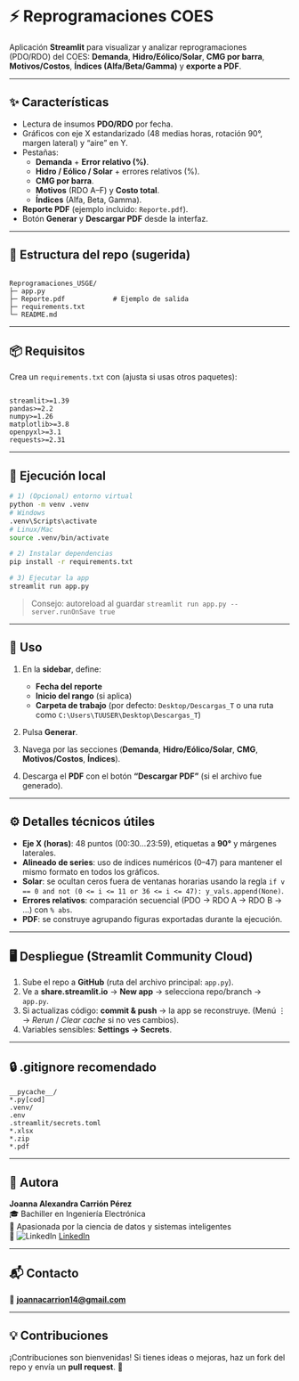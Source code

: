 
# ⚡ Reprogramaciones COES

Aplicación **Streamlit** para visualizar y analizar reprogramaciones (PDO/RDO) del COES: **Demanda**, **Hidro/Eólico/Solar**, **CMG por barra**, **Motivos/Costos**, **Índices (Alfa/Beta/Gamma)** y **exporte a PDF**.

---

## ✨ Características
- Lectura de insumos **PDO/RDO** por fecha.
- Gráficos con eje X estandarizado (48 medias horas, rotación 90°, margen lateral) y “aire” en Y.
- Pestañas:
  - **Demanda** + **Error relativo (%)**.
  - **Hidro / Eólico / Solar** + errores relativos (%).
  - **CMG por barra**.
  - **Motivos** (RDO A–F) y **Costo total**.
  - **Índices** (Alfa, Beta, Gamma).
- **Reporte PDF** (ejemplo incluido: `Reporte.pdf`).
- Botón **Generar** y **Descargar PDF** desde la interfaz.

---

## 🧱 Estructura del repo (sugerida)
```

Reprogramaciones_USGE/
├─ app.py
├─ Reporte.pdf            # Ejemplo de salida
├─ requirements.txt
└─ README.md

```

---

## 📦 Requisitos
Crea un `requirements.txt` con (ajusta si usas otros paquetes):
```

streamlit>=1.39
pandas>=2.2
numpy>=1.26
matplotlib>=3.8
openpyxl>=3.1
requests>=2.31

````

---

## 🚀 Ejecución local
```bash
# 1) (Opcional) entorno virtual
python -m venv .venv
# Windows
.venv\Scripts\activate
# Linux/Mac
source .venv/bin/activate

# 2) Instalar dependencias
pip install -r requirements.txt

# 3) Ejecutar la app
streamlit run app.py
````

> Consejo: autoreload al guardar
> `streamlit run app.py --server.runOnSave true`

---

## 🧩 Uso

1. En la **sidebar**, define:

   * **Fecha del reporte**
   * **Inicio del rango** (si aplica)
   * **Carpeta de trabajo** (por defecto: `Desktop/Descargas_T` o una ruta como `C:\Users\TUUSER\Desktop\Descargas_T`)
2. Pulsa **Generar**.
3. Navega por las secciones (**Demanda**, **Hidro/Eólico/Solar**, **CMG**, **Motivos/Costos**, **Índices**).
4. Descarga el **PDF** con el botón **“Descargar PDF”** (si el archivo fue generado).

---

## ⚙️ Detalles técnicos útiles

* **Eje X (horas)**: 48 puntos (00:30…23:59), etiquetas a **90°** y márgenes laterales.
* **Alineado de series**: uso de índices numéricos (0–47) para mantener el mismo formato en todos los gráficos.
* **Solar**: se ocultan ceros fuera de ventanas horarias usando la regla
  `if v == 0 and not (0 <= i <= 11 or 36 <= i <= 47): y_vals.append(None)`.
* **Errores relativos**: comparación secuencial (PDO → RDO A → RDO B → …) con `% abs`.
* **PDF**: se construye agrupando figuras exportadas durante la ejecución.

---

## 🖥️ Despliegue (Streamlit Community Cloud)

1. Sube el repo a **GitHub** (ruta del archivo principal: `app.py`).
2. Ve a **share.streamlit.io** → **New app** → selecciona repo/branch → `app.py`.
3. Si actualizas código: **commit & push** → la app se reconstruye. (Menú ⋮ → *Rerun* / *Clear cache* si no ves cambios).
4. Variables sensibles: **Settings → Secrets**.

---

## 🔒 .gitignore recomendado

```
__pycache__/
*.py[cod]
.venv/
.env
.streamlit/secrets.toml
*.xlsx
*.zip
*.pdf
```

---

## 👤 Autora

**Joanna Alexandra Carrión Pérez**  
🎓 Bachiller en Ingeniería Electrónica  
🚀 Apasionada por la ciencia de datos y sistemas inteligentes  
🔗 ![LinkedIn](https://img.shields.io/badge/LinkedIn-Joanna%20Carrión%20Pérez-blue?style=flat&logo=linkedin) [LinkedIn](https://www.linkedin.com/in/joanna-carrion-perez/)

--- 

## 📬 Contacto
📧 **joannacarrion14@gmail.com** 

--- 

## 💡 Contribuciones 
¡Contribuciones son bienvenidas! Si tienes ideas o mejoras, haz un fork del repo y envía un **pull request**. 🚀
